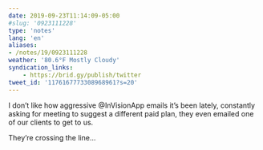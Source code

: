 ```yaml
---
date: 2019-09-23T11:14:09-05:00
#slug: '0923111228'
type: 'notes'
lang: 'en'
aliases:
- /notes/19/0923111228
weather: '80.6°F Mostly Cloudy'
syndication_links:
    - https://brid.gy/publish/twitter
tweet_id: '1176167773308968961?s=20'
---
```

I don’t like how aggressive @InVisionApp emails it’s been lately, constantly asking for meeting to suggest a different paid plan, they even emailed one of our clients to get to us.

 They’re crossing the line...
